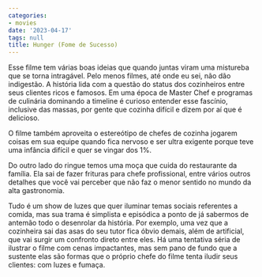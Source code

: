 ```yaml
---
categories:
- movies
date: '2023-04-17'
tags: null
title: Hunger (Fome de Sucesso)
---
```


Esse filme tem várias boas ideias que quando juntas viram uma mistureba que se torna intragável. Pelo menos filmes, até onde eu sei, não dão indigestão. A história lida com a questão do status dos cozinheiros entre seus clientes ricos e famosos. Em uma época de Master Chef e programas de culinária dominando a timeline é curioso entender esse fascínio, inclusive das massas, por gente que cozinha difícil e dizem por aí que é delicioso.

O filme também aproveita o estereótipo de chefes de cozinha jogarem coisas em sua equipe quando fica nervoso e ser ultra exigente porque teve uma infância difícil e quer se vingar dos 1%.

Do outro lado do ringue temos uma moça que cuida do restaurante da família. Ela sai de fazer frituras para chefe profissional, entre vários outros detalhes que você vai perceber que não faz o menor sentido no mundo da alta gastronomia.

Tudo é um show de luzes que quer iluminar temas sociais referentes a comida, mas sua trama é simplista e episódica a ponto de já sabermos de antemão todo o desenrolar da história. Por exemplo, uma vez que a cozinheira sai das asas do seu tutor fica óbvio demais, além de artificial, que vai surgir um confronto direto entre eles. Há uma tentativa séria de ilustrar o filme com cenas impactantes, mas sem pano de fundo que a sustente elas são formas que o próprio chefe do filme tenta iludir seus clientes: com luzes e fumaça.
